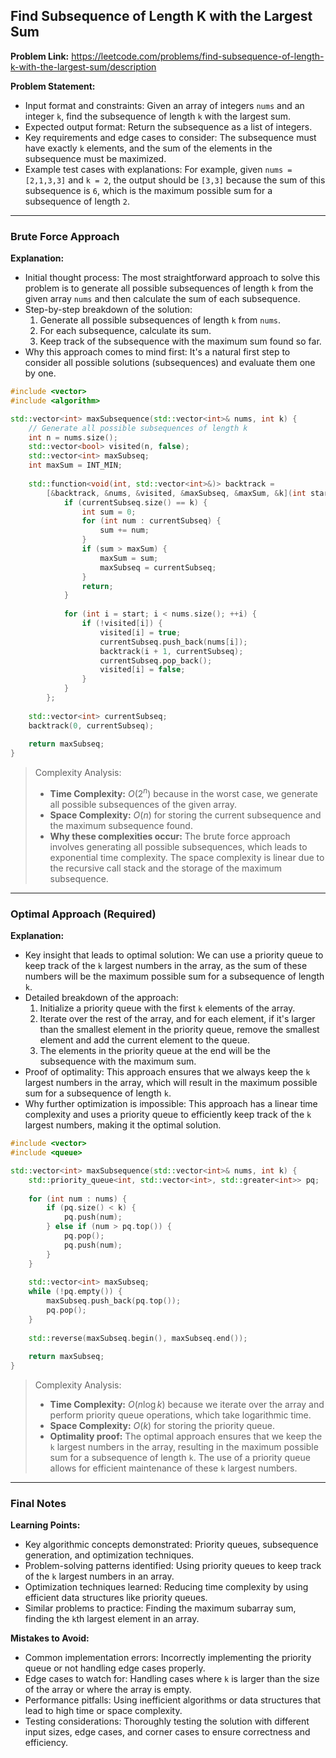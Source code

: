 ## Find Subsequence of Length K with the Largest Sum
**Problem Link:** https://leetcode.com/problems/find-subsequence-of-length-k-with-the-largest-sum/description

**Problem Statement:**
- Input format and constraints: Given an array of integers `nums` and an integer `k`, find the subsequence of length `k` with the largest sum.
- Expected output format: Return the subsequence as a list of integers.
- Key requirements and edge cases to consider: The subsequence must have exactly `k` elements, and the sum of the elements in the subsequence must be maximized.
- Example test cases with explanations: For example, given `nums = [2,1,3,3]` and `k = 2`, the output should be `[3,3]` because the sum of this subsequence is `6`, which is the maximum possible sum for a subsequence of length `2`.

---

### Brute Force Approach

**Explanation:**
- Initial thought process: The most straightforward approach to solve this problem is to generate all possible subsequences of length `k` from the given array `nums` and then calculate the sum of each subsequence.
- Step-by-step breakdown of the solution:
  1. Generate all possible subsequences of length `k` from `nums`.
  2. For each subsequence, calculate its sum.
  3. Keep track of the subsequence with the maximum sum found so far.
- Why this approach comes to mind first: It's a natural first step to consider all possible solutions (subsequences) and evaluate them one by one.

```cpp
#include <vector>
#include <algorithm>

std::vector<int> maxSubsequence(std::vector<int>& nums, int k) {
    // Generate all possible subsequences of length k
    int n = nums.size();
    std::vector<bool> visited(n, false);
    std::vector<int> maxSubseq;
    int maxSum = INT_MIN;
    
    std::function<void(int, std::vector<int>&)> backtrack = 
        [&backtrack, &nums, &visited, &maxSubseq, &maxSum, &k](int start, std::vector<int>& currentSubseq) {
            if (currentSubseq.size() == k) {
                int sum = 0;
                for (int num : currentSubseq) {
                    sum += num;
                }
                if (sum > maxSum) {
                    maxSum = sum;
                    maxSubseq = currentSubseq;
                }
                return;
            }
            
            for (int i = start; i < nums.size(); ++i) {
                if (!visited[i]) {
                    visited[i] = true;
                    currentSubseq.push_back(nums[i]);
                    backtrack(i + 1, currentSubseq);
                    currentSubseq.pop_back();
                    visited[i] = false;
                }
            }
        };
    
    std::vector<int> currentSubseq;
    backtrack(0, currentSubseq);
    
    return maxSubseq;
}
```

> Complexity Analysis:
> - **Time Complexity:** $O(2^n)$ because in the worst case, we generate all possible subsequences of the given array.
> - **Space Complexity:** $O(n)$ for storing the current subsequence and the maximum subsequence found.
> - **Why these complexities occur:** The brute force approach involves generating all possible subsequences, which leads to exponential time complexity. The space complexity is linear due to the recursive call stack and the storage of the maximum subsequence.

---

### Optimal Approach (Required)

**Explanation:**
- Key insight that leads to optimal solution: We can use a priority queue to keep track of the `k` largest numbers in the array, as the sum of these numbers will be the maximum possible sum for a subsequence of length `k`.
- Detailed breakdown of the approach:
  1. Initialize a priority queue with the first `k` elements of the array.
  2. Iterate over the rest of the array, and for each element, if it's larger than the smallest element in the priority queue, remove the smallest element and add the current element to the queue.
  3. The elements in the priority queue at the end will be the subsequence with the maximum sum.
- Proof of optimality: This approach ensures that we always keep the `k` largest numbers in the array, which will result in the maximum possible sum for a subsequence of length `k`.
- Why further optimization is impossible: This approach has a linear time complexity and uses a priority queue to efficiently keep track of the `k` largest numbers, making it the optimal solution.

```cpp
#include <vector>
#include <queue>

std::vector<int> maxSubsequence(std::vector<int>& nums, int k) {
    std::priority_queue<int, std::vector<int>, std::greater<int>> pq;
    
    for (int num : nums) {
        if (pq.size() < k) {
            pq.push(num);
        } else if (num > pq.top()) {
            pq.pop();
            pq.push(num);
        }
    }
    
    std::vector<int> maxSubseq;
    while (!pq.empty()) {
        maxSubseq.push_back(pq.top());
        pq.pop();
    }
    
    std::reverse(maxSubseq.begin(), maxSubseq.end());
    
    return maxSubseq;
}
```

> Complexity Analysis:
> - **Time Complexity:** $O(n \log k)$ because we iterate over the array and perform priority queue operations, which take logarithmic time.
> - **Space Complexity:** $O(k)$ for storing the priority queue.
> - **Optimality proof:** The optimal approach ensures that we keep the `k` largest numbers in the array, resulting in the maximum possible sum for a subsequence of length `k`. The use of a priority queue allows for efficient maintenance of these `k` largest numbers.

---

### Final Notes

**Learning Points:**
- Key algorithmic concepts demonstrated: Priority queues, subsequence generation, and optimization techniques.
- Problem-solving patterns identified: Using priority queues to keep track of the `k` largest numbers in an array.
- Optimization techniques learned: Reducing time complexity by using efficient data structures like priority queues.
- Similar problems to practice: Finding the maximum subarray sum, finding the `k`th largest element in an array.

**Mistakes to Avoid:**
- Common implementation errors: Incorrectly implementing the priority queue or not handling edge cases properly.
- Edge cases to watch for: Handling cases where `k` is larger than the size of the array or where the array is empty.
- Performance pitfalls: Using inefficient algorithms or data structures that lead to high time or space complexity.
- Testing considerations: Thoroughly testing the solution with different input sizes, edge cases, and corner cases to ensure correctness and efficiency.